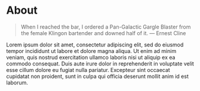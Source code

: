 <script lang="ts">
  import {
    ToastNotification
  } from 'carbon-components-svelte'
</script>

# About

> When I reached the bar, I ordered a Pan-Galactic Gargle Blaster from the female Klingon bartender and downed half of it. — Ernest Cline

Lorem ipsum dolor sit amet, consectetur adipiscing elit, sed do eiusmod tempor incididunt ut labore et dolore magna aliqua. Ut enim ad minim veniam, quis nostrud exercitation ullamco laboris nisi ut aliquip ex ea commodo consequat. Duis aute irure dolor in reprehenderit in voluptate velit esse cillum dolore eu fugiat nulla pariatur. Excepteur sint occaecat cupidatat non proident, sunt in culpa qui officia deserunt mollit anim id est laborum.

<ToastNotification 
  kind="info"
  title="title"
  subtitle="subtitle"
  caption="captioned, dude"
/>

<style>
</style>